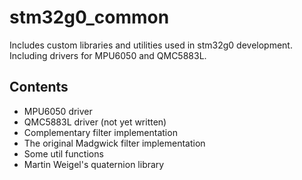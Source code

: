 # stm32g0_common
Includes custom libraries and utilities used in stm32g0 development. Including drivers for MPU6050 and QMC5883L.

## Contents
- MPU6050 driver
- QMC5883L driver (not yet written)
- Complementary filter implementation
- The original Madgwick filter implementation
- Some util functions
- Martin Weigel's quaternion library
